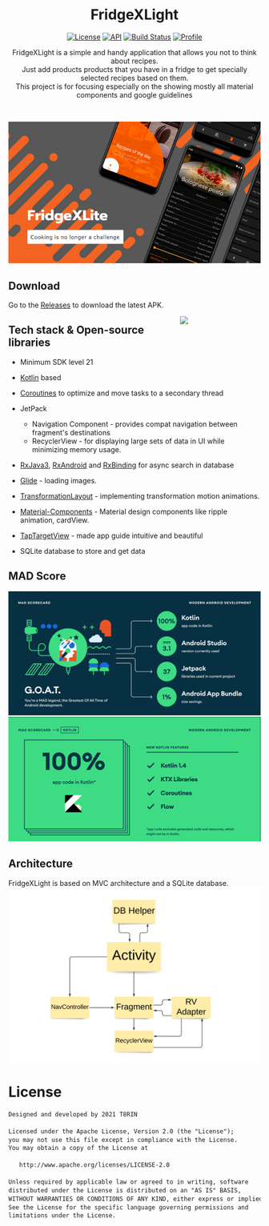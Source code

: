 <h1 align="center">FridgeXLight</h1>

<p align="center">
  <a href="https://opensource.org/licenses/Apache-2.0"><img alt="License" src="https://img.shields.io/badge/License-Apache%202.0-blue.svg"/></a>
  <a href="https://android-arsenal.com/api?level=21"><img alt="API" src="https://img.shields.io/badge/API-21%2B-brightgreen.svg?style=flat"/></a>
  <a href="https://github.com/t8rin/FridgeXLight/actions"><img alt="Build Status" src="https://github.com/skydoves/Pokedex/workflows/Android%20CI/badge.svg"/></a> 
  <a href="https://github.com/t8rin"><img alt="Profile" src="https://img.shields.io/badge/Github-t8rin-blue?logo=github"/></a> 
</p>

<p align="center">  
FridgeXLight is a simple and handy application that allows you not to think about recipes.<br>Just add products products that you have in a fridge to get specially selected recipes based on them.<br>This project is for focusing especially on the showing mostly all material components and google guidelines
</p>
</br>

<p align="center">
<img src="blob/preview/intro.png"/>
</p>

## Download
Go to the [Releases](https://github.com/t8rin/FridgeXLight/releases) to download the latest APK.


<img src="blob/preview/preview.gif" align="right" width="32%"/>


## Tech stack & Open-source libraries
- Minimum SDK level 21

- [Kotlin](https://kotlinlang.org/) based 

- [Coroutines](https://github.com/Kotlin/kotlinx.coroutines) to optimize and move tasks to a secondary thread

- JetPack
  - Navigation Component - provides compat navigation between fragment's destinations
  - RecyclerView - for displaying large sets of data in UI while minimizing memory usage.

- [RxJava3](https://github.com/ReactiveX/RxJava), 
  [RxAndroid](https://github.com/ReactiveX/RxAndroid) and 
  [RxBinding](https://github.com/JakeWharton/RxBinding) for async search in database

- [Glide](https://github.com/bumptech/glide) - loading images.

- [TransformationLayout](https://github.com/skydoves/transformationlayout) - implementing transformation motion animations.

- [Material-Components](https://github.com/material-components/material-components-android) - Material design components like ripple animation, cardView.

- [TapTargetView](https://https://github.com/KeepSafe/TapTargetView) - made app guide intuitive and beautiful 

- SQLite database to store and get data



## MAD Score
<img src="blob/preview/mad1.png"/>
<img src="blob/preview/mad2.png"/>

## Architecture

FridgeXLight is based on MVC architecture and a SQLite database.
<img src="blob/preview/architecture.png"/>

# License
```xml
Designed and developed by 2021 T8RIN

Licensed under the Apache License, Version 2.0 (the "License");
you may not use this file except in compliance with the License.
You may obtain a copy of the License at

   http://www.apache.org/licenses/LICENSE-2.0

Unless required by applicable law or agreed to in writing, software
distributed under the License is distributed on an "AS IS" BASIS,
WITHOUT WARRANTIES OR CONDITIONS OF ANY KIND, either express or implied.
See the License for the specific language governing permissions and
limitations under the License.
```
